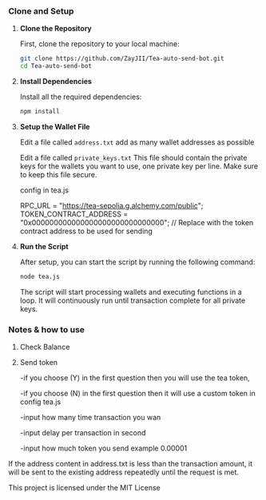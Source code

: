 ### Clone and Setup

1. **Clone the Repository**

   First, clone the repository to your local machine:

   ```bash
   git clone https://github.com/ZayJII/Tea-auto-send-bot.git
   cd Tea-auto-send-bot
   ```

2. **Install Dependencies**

   Install all the required dependencies:

   ```bash
   npm install
   ```

3. **Setup the Wallet File**

   Edit a file called `address.txt` add as many wallet addresses as possible 

   Edit a file called `private_keys.txt` This file should contain the private keys for the wallets you want to use, one private key per line. Make sure to keep this file secure.

   config in tea.js
   
   RPC_URL = "https://tea-sepolia.g.alchemy.com/public";
   TOKEN_CONTRACT_ADDRESS = "0x000000000000000000000000000000"; // Replace with the token contract address to be used for sending


5. **Run the Script**

   After setup, you can start the script by running the following command:

   ```bash
   node tea.js
   ```

   The script will start processing wallets and executing functions in a loop. It will continuously run until transaction complete for all private keys.

### Notes & how to use
  1. Check Balance
  2. Send token
 
     -if you choose (Y) in the first question then you will use the tea token,
     
     -if you choose (N) in the first question then it will use a custom token in config tea.js
     
     -input how many time transaction you wan
     
     -input delay per transaction in second
     
     -input how much token you send example 0.00001
      
  
  If the address content in address.txt is less than the transaction amount, it will be sent to the existing address repeatedly until the request is met.



  This project is licensed under the MIT License
